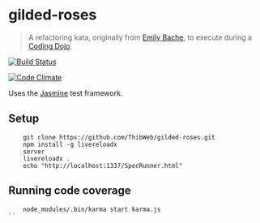 gilded-roses
============

> A refactoring kata, originally from [Emily Bache](https://github.com/emilybache/Refactoring-Katas), to execute during a [Coding Dojo](http://codingdojo.org/).

[![Build Status](https://travis-ci.org/ThibWeb/gilded-roses.png?branch=master)](https://travis-ci.org/ThibWeb/gilded-roses)

[![Code Climate](https://codeclimate.com/github/ThibWeb/gilded-roses.png)](https://codeclimate.com/github/ThibWeb/gilded-roses)

Uses the [Jasmine](http://pivotal.github.io/jasmine/) test framework.

## Setup
 
```
    git clone https://github.com/ThibWeb/gilded-roses.git
    npm install -g livereloadx
    server
    livereloadx .
    echo "http://localhost:1337/SpecRunner.html"
```

## Running code coverage

```
    node_modules/.bin/karma start karma.js
``
